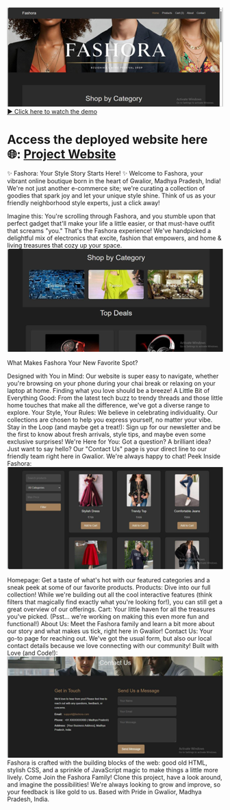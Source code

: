 ![image alt](https://github.com/Mahak0204-svg/E-Commerce_Project/blob/1e0596a4f7133018d3901f39857d0d231c6d0c31/images/website.jpeg)
[▶️ Click here to watch the demo](https://github.com/Mahak0204-svg/E-Commerce_Project/blob/cb239707cafac069afaf4f10b56d98317a85f265/images/WhatsApp%20Video%202025-04-19%20at%2011.45.10%20PM.mp4)

# Access the deployed website here 🌐: [Project Website](https://mahak0204-svg.github.io/E-Commerce_Project/)
✨ Fashora: Your Style Story Starts Here! ✨ Welcome to Fashora, your vibrant online boutique born in the heart of Gwalior, Madhya Pradesh, India! We're not just another e-commerce site; we're curating a collection of goodies that spark joy and let your unique style shine. Think of us as your friendly neighborhood style experts, just a click away!

Imagine this: You're scrolling through Fashora, and you stumble upon that perfect gadget that'll make your life a little easier, or that must-have outfit that screams "you." That's the Fashora experience! We've handpicked a delightful mix of electronics that excite, fashion that empowers, and home & living treasures that cozy up your space.
![image alt](https://github.com/Mahak0204-svg/E-Commerce_Project/blob/1e0596a4f7133018d3901f39857d0d231c6d0c31/images/Top%20Search.jpeg)

What Makes Fashora Your New Favorite Spot?

Designed with You in Mind: Our website is super easy to navigate, whether you're browsing on your phone during your chai break or relaxing on your laptop at home. Finding what you love should be a breeze! A Little Bit of Everything Good: From the latest tech buzz to trendy threads and those little home touches that make all the difference, we've got a diverse range to explore. Your Style, Your Rules: We believe in celebrating individuality. Our collections are chosen to help you express yourself, no matter your vibe. Stay in the Loop (and maybe get a treat!): Sign up for our newsletter and be the first to know about fresh arrivals, style tips, and maybe even some exclusive surprises! We're Here for You: Got a question? A brilliant idea? Just want to say hello? Our "Contact Us" page is your direct line to our friendly team right here in Gwalior. We're always happy to chat! Peek Inside Fashora:
![image alt](https://github.com/Mahak0204-svg/E-Commerce_Project/blob/1e0596a4f7133018d3901f39857d0d231c6d0c31/images/Purchase.jpeg)

Homepage: Get a taste of what's hot with our featured categories and a sneak peek at some of our favorite products. Products: Dive into our full collection! While we're building out all the cool interactive features (think filters that magically find exactly what you're looking for!), you can still get a great overview of our offerings. Cart: Your little haven for all the treasures you've picked. (Psst... we're working on making this even more fun and functional!) About Us: Meet the Fashora family and learn a bit more about our story and what makes us tick, right here in Gwalior! Contact Us: Your go-to page for reaching out. We've got the usual form, but also our local contact details because we love connecting with our community! Built with Love (and Code!):
![image alt](https://github.com/Mahak0204-svg/E-Commerce_Project/blob/1e0596a4f7133018d3901f39857d0d231c6d0c31/images/Contact%20us.jpeg)
Fashora is crafted with the building blocks of the web: good old HTML, stylish CSS, and a sprinkle of JavaScript magic to make things a little more lively. Come Join the Fashora Family! Clone this project, have a look around, and imagine the possibilities! We're always looking to grow and improve, so your feedback is like gold to us. Based with Pride in Gwalior, Madhya Pradesh, India.
